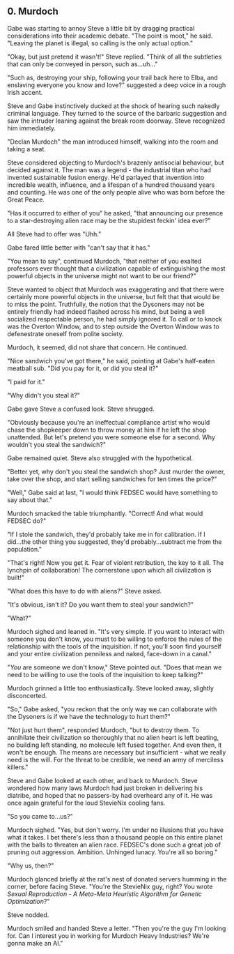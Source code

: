 ## 0. Murdoch

Gabe was starting to annoy Steve a little bit by dragging practical considerations into their academic debate. "The point is moot," he said. "Leaving the planet is illegal, so calling is the only actual option."

"Okay, but just pretend it wasn't!" Steve replied. "Think of all the subtleties that can only be conveyed in person, such as...uh..."

"Such as, destroying your ship, following your trail back here to Elba, and enslaving everyone you know and love?" suggested a deep voice in a rough Irish accent.

Steve and Gabe instinctively ducked at the shock of hearing such nakedly criminal language. They turned to the source of the barbaric suggestion and saw the intruder leaning against the break room doorway. Steve recognized him immediately.

"Declan Murdoch" the man introduced himself, walking into the room and taking a seat.

Steve considered objecting to Murdoch's brazenly antisocial behaviour, but decided against it. The man was a legend - the industrial titan who had invented sustainable fusion energy. He'd parlayed that invention into incredible wealth, influence, and a lifespan of a hundred thousand years and counting. He was one of the only people alive who was born before the Great Peace.

"Has it occurred to either of you" he asked, "that announcing our presence to a star-destroying alien race may be the stupidest feckin' idea ever?"

All Steve had to offer was "Uhh."

Gabe fared little better with "can't say that it has."

"You mean to say", continued Murdoch, "that neither of you exalted professors ever thought that a civilization capable of extinguishing the most powerful objects in the universe might not want to be our friend?"

Steve wanted to object that Murdoch was exaggerating and that there were certainly more powerful objects in the universe, but felt that that would be to miss the point. Truthfully, the notion that the Dysoners may not be entirely friendly had indeed flashed across his mind, but being a well socialized respectable person, he had simply ignored it. To call or to knock was the Overton Window, and to step outside the Overton Window was to defenestrate oneself from polite society.

Murdoch, it seemed, did not share that concern. He continued.

"Nice sandwich you've got there," he said, pointing at Gabe's half-eaten meatball sub. "Did you pay for it, or did you steal it?"

"I paid for it."

"Why didn't you steal it?"

Gabe gave Steve a confused look. Steve shrugged.

"Obviously because you're an ineffectual compliance artist who would chase the shopkeeper down to throw money at him if he left the shop unattended. But let's pretend you were someone else for a second. Why wouldn't you steal the sandwich?"

Gabe remained quiet. Steve also struggled with the hypothetical.

"Better yet, why don't you steal the sandwich shop? Just murder the owner, take over the shop, and start selling sandwiches for ten times the price?"

"Well," Gabe said at last, "I would think FEDSEC would have something to say about that."

Murdoch smacked the table triumphantly. "Correct! And what would FEDSEC do?"

"If I stole the sandwich, they'd probably take me in for calibration. If I did...the other thing you suggested, they'd probably...subtract me from the population."

"That's right! Now you get it. Fear of violent retribution, the key to it all. The lynchpin of collaboration! The cornerstone upon which all civilization is built!"

"What does this have to do with aliens?" Steve asked.

"It's obvious, isn't it? Do you want them to steal your sandwich?"

"What?"

Murdoch sighed and leaned in. "It's very simple. If you want to interact with someone you don't know, you must to be willing to enforce the rules of the relationship with the tools of the inquisition. If not, you'll soon find yourself and your entire civilization penniless and naked, face-down in a canal."

"_You_ are someone we don't know," Steve pointed out. "Does that mean we need to be willing to use the tools of the inquisition to keep talking?"

Murdoch grinned a little too enthusiastically. Steve looked away, slightly disconcerted.

"So," Gabe asked, "you reckon that the only way we can collaborate with the Dysoners is if we have the technology to hurt them?"

"Not just hurt them", responded Murdoch, "but to destroy them. To annihilate their civilization so thoroughly that no alien heart is left beating, no building left standing, no molecule left fused together. And even then, it won't be enough. The means are necessary but insufficient - what we really need is the will. For the threat to be credible, we need an army of merciless killers."

Steve and Gabe looked at each other, and back to Murdoch. Steve wondered how many laws Murdoch had just broken in delivering his diatribe, and hoped that no passers-by had overheard any of it. He was once again grateful for the loud StevieNix cooling fans.

"So you came to...us?"

Murdoch sighed. "Yes, but don't worry. I'm under no illusions that you have what it takes. I bet there's less than a thousand people on this entire planet with the balls to threaten an alien race. FEDSEC's done such a great job of pruning out aggression. Ambition. Unhinged lunacy. You're all so boring."

"Why us, then?"

Murdoch glanced briefly at the rat's nest of donated servers humming in the corner, before facing Steve. "You're the StevieNix guy, right? You wrote _Sexual Reproduction - A Meta-Meta Heuristic Algorithm for Genetic Optimization_?"

Steve nodded.

Murdoch smiled and handed Steve a letter. "Then you're the guy I'm looking for. Can I interest you in working for Murdoch Heavy Industries? We're gonna make an AI."
